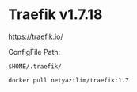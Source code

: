 # Traefik v1.7.18

https://traefik.io/

ConfigFile Path:
```
$HOME/.traefik/

docker pull netyazilim/traefik:1.7
```
